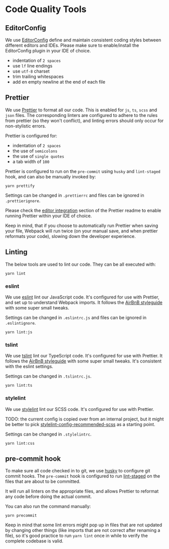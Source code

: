 # Code Quality Tools

## EditorConfig

We use [EditorConfig](http://editorconfig.org/) define and maintain consistent coding styles
between different editors and IDEs. Please make sure to enable/install the EditorConfig plugin
in your IDE of choice.

* indentation of `2 spaces`
* use `lf` line endings
* use `utf-8` charset
* trim trailing whitespaces
* add en empty newline at the end of each file

## Prettier

We use [Prettier](https://github.com/prettier/prettier) to format all our code.
This is enabled for `js`, `ts`, `scss` and `json` files. The corresponding linters are configured
to adhere to the rules from prettier (so they won't conflict), and linting errors should only
occur for non-stylistic errors.

Prettier is configured for:
* indentation of `2 spaces`
* the use of `semicolons`
* the use of `single quotes`
* a tab width of `100`

Prettier is configured to run on the `pre-commit` using `husky` and `lint-staged` hook, and can
also be manually invoked by:
```
yarn prettify
```

Settings can be changed in `.prettierrc` and files can be ignored in `.prettierignore`.

Please check the [editor integration](https://github.com/prettier/prettier#editor-integration)
section of the Prettier readme to enable running Prettier within your IDE of choice.

Keep in mind, that if you choose to automatically run Prettier when saving your file, Webpack
will run twice (on your manual save, and when prettier reformats your code), slowing down the
developer experience.

## Linting

The below tools are used to lint our code. They can be all executed with:
```
yarn lint
```

### eslint

We use [eslint](https://eslint.org/) lint our JavaScript code. It's configured for use with
Prettier, and set up to understand Webpack imports. It follows the
[AirBnB styleguide](https://github.com/airbnb/javascript) with some super small tweaks. 

Settings can be changed in `.eslintrc.js` and files can be ignored in `.eslintignore`.

```
yarn lint:js
```

### tslint

We use [tslint](https://palantir.github.io/tslint/) lint our TypeScript code. It's configured
for use with Prettier. It follows the [AirBnB styleguide](https://github.com/airbnb/javascript)
with some super small tweaks. It's consistent with the eslint settings.

Settings can be changed in `.tslintrc.js`.

```
yarn lint:ts
```

### stylelint

We use [stylelint](https://github.com/stylelint/stylelint) lint our SCSS code. It's configured
for use with Prettier.

TODO: the current config is copied over from an internal project, but it might be better to pick
[stylelint-config-recommended-scss](https://github.com/kristerkari/stylelint-config-recommended-scss)
as a starting point.

Settings can be changed in `.stylelintrc`.

```
yarn lint:css
```

## pre-commit hook

To make sure all code checked in to git, we use [husky](https://github.com/typicode/husky) to
configure git commit hooks. The `pre-commit` hook is configured to run
[lint-staged](https://github.com/okonet/lint-staged) on the files that are about to be committed.

It will run all linters on the appropriate files, and allows Prettier to reformat any code before
doing the actual commit.

You can also run the command manually:
```
yarn precommit
```

Keep in mind that some lint errors might pop up in files that are not updated by changing other
things (like imports that are not correct after renaming a file), so it's good practice to run
`yarn lint` once in while to verify the complete codebase is valid.
